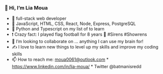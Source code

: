 ### 👋 Hi, I’m Lia Moua
- 👀 full-stack web developer
- 🌱 JavaScript, HTML, CSS, React, Node, Express, PostgreSQL 
- 🎯 Python and Typescript on my list of to learn
- ❗ Crazy fact: I played flag football for 8 years 🏈 #Sirens #Showrens
- 💞️ I’m looking to collaborate on ... anything I can use my brain for!
- ✍️ I love to learn new things to level up my skills and improve my coding skills
- 📫 How to reach me: moua0061@outlook.com * https://www.linkedin.com/in/lia-moua/ * Twitter @batmanisredd

<!---
moua0061/moua0061 is a ✨ special ✨ repository because its `README.md` (this file) appears on your GitHub profile.
You can click the Preview link to take a look at your changes.
--->
